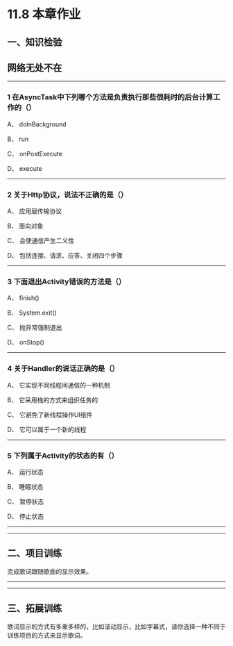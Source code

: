 # 11.8 本章作业

## 一、知识检验

> 
## 网络无处不在

----

### 1 在AsyncTask中下列哪个方法是负责执行那些很耗时的后台计算工作的（）

A、 doInBackground

B、 run

C、 onPostExecute

D、 execute

----

### 2 关于Http协议，说法不正确的是（）

A、 应用层传输协议

B、 面向对象

C、 会使通信产生二义性

D、 包括连接、请求、应答、关闭四个步骤

----

### 3 下面退出Activity错误的方法是（）

A、 finish()

B、 System.exit()

C、 抛异常强制退出

D、 onStop()

----

### 4 关于Handler的说话正确的是（）

A、 它实现不同线程间通信的一种机制

B、 它采用栈的方式来组织任务的

C、 它避免了新线程操作UI组件

D、 它可以属于一个新的线程

----

### 5 下列属于Activity的状态的有（）

A、 运行状态

B、 睡眠状态

C、 暂停状态

D、 停止状态

----

----

## 二、项目训练

完成歌词跟随歌曲的显示效果。

----

----

## 三、拓展训练

歌词显示的方式有多重多样的，比如滚动显示，比如字幕式，请你选择一种不同于训练项目的方式来显示歌词。